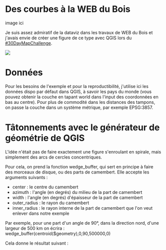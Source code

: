 # Des courbes à la WEB du Bois

image ici


Je suis assez admiratif de la dataviz dans les travaux de WEB du Bois et j'avais envie de créer une figure de ce type avec QGIS lors du [#30DayMapChallenge](https://twitter.com/search?q=%2330DayMapChallenge&src=typeahead_click).


![](https://images-na.ssl-images-amazon.com/images/I/41GMSpOgPbL._AC_UL600_SR429,600_.jpg)

# Données

Pour les besoins de l'exemple et pour la reproductibilité, j'utilise ici les données dispo par défaut dans QGIS, à savoir les pays du monde (vous pouvez obtenir la couche en tapant world dans l'input des coordonnées en bas au centre).
Pour plus de commodité dans les distances des tampons, on passe la couche dans un système métrique, par exemple EPSG:3857.

# Tâtonnements avec le générateur de géométrie de QGIS

L'idée n'était pas de faire exactement une figure s'enroulant en spirale, mais simplement des arcs de cercles concentriques.

Pour cela, on prend la fonction wedge_buffer, qui sert en principe à faire des morceaux de disque, ou des parts de camembert. Elle accepte les arguments suivants :
- center : le centre du camembert 
- azimuth : l'angle (en degrés) du milieu de la part de camembert
- width : l'angle (en degrés) d'épaisseur de la part de camembert
- outer_radius : le rayon du camembert
- inner_radius : le rayon interne de la part de camembert que l'on veut enlever dans notre exemple

Par exemple, pour une part d'un angle de 90°, dans la direction nord, d'une largeur de 500 km on écrira :
wedge_buffer(centroid($geometry),0,90,500000,0)

Cela donne le résultat suivant : 














